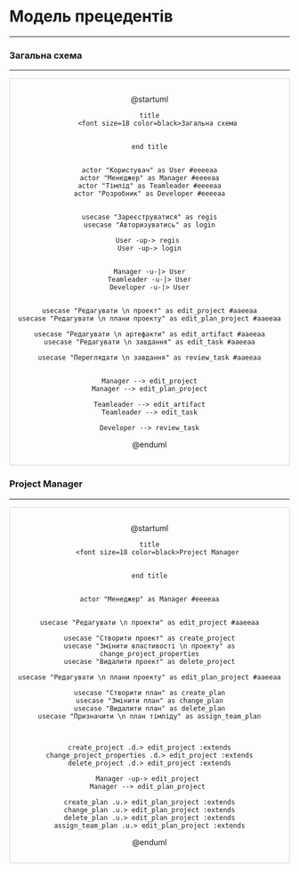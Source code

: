 # Модель прецедентів
** **




### Загальна схема
** **

<center style="
    border-radius:4px;
    border: 1px solid #cfd7e6;
    box-shadow: 0 1px 3px 0 rgba(89,105,129,.05), 0 1px 1px 0 rgba(0,0,0,.025);
    padding: 1em;"
>

@startuml

    title
        <font size=18 color=black>Загальна схема
        
        
    end title


    actor "Користувач" as User #eeeeaa
    actor "Менеджер" as Manager #eeeeaa
    actor "Тімлід" as Teamleader #eeeeaa
    actor "Розробник" as Developer #eeeeaa
    
    
    usecase "Зареєструватися" as regis
    usecase "Авторизуватись" as login
    
    User -up-> regis 
    User -up-> login
    
    
    Manager -u-|> User
    Teamleader -u-|> User
    Developer -u-|> User
    
    
    usecase "Редагувати \n проект" as edit_project #aaeeaa
    usecase "Редагувати \n плани проекту" as edit_plan_project #aaeeaa
    
    usecase "Редагувати \n артефакти" as edit_artifact #aaeeaa
    usecase "Редагувати \n завдання" as edit_task #aaeeaa
    
    usecase "Переглядати \n завдання" as review_task #aaeeaa
    
    
    Manager --> edit_project
    Manager --> edit_plan_project
    
    Teamleader --> edit_artifact
    Teamleader --> edit_task
    
    Developer --> review_task
    


@enduml


</center>





### Project Manager
** **

<center style="
    border-radius:4px;
    border: 1px solid #cfd7e6;
    box-shadow: 0 1px 3px 0 rgba(89,105,129,.05), 0 1px 1px 0 rgba(0,0,0,.025);
    padding: 1em;"
>

@startuml

    title
        <font size=18 color=black>Project Manager
        
        
    end title


    actor "Менеджер" as Manager #eeeeaa

    
    usecase "Редагувати \n проекти" as edit_project #aaeeaa
    
    usecase "Створити проект" as create_project
    usecase "Змінити властивості \n проекту" as change_project_properties
    usecase "Видалити проект" as delete_project
    
    usecase "Редагувати \n плани проекту" as edit_plan_project #aaeeaa
    
    usecase "Створити план" as create_plan
    usecase "Змінити план" as change_plan
    usecase "Видалити план" as delete_plan
    usecase "Призначити \n план тімліду" as assign_team_plan
    

    
    create_project .d.> edit_project :extends
    change_project_properties .d.> edit_project :extends
    delete_project .d.> edit_project :extends
    
    Manager -up-> edit_project 
    Manager --> edit_plan_project 
    
    create_plan .u.> edit_plan_project :extends
    change_plan .u.> edit_plan_project :extends
    delete_plan .u.> edit_plan_project :extends
    assign_team_plan .u.> edit_plan_project :extends


    


@enduml


</center>



















